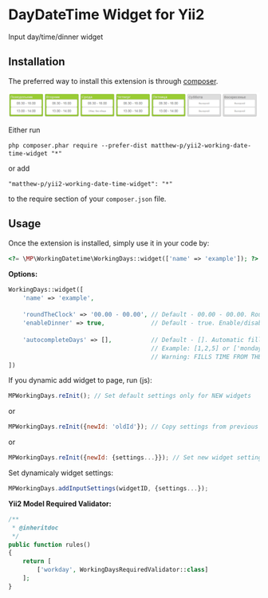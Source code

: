 DayDateTime Widget for Yii2
===========================
Input day/time/dinner widget

Installation
------------

The preferred way to install this extension is through [composer](http://getcomposer.org/download/).

![Sample](https://github.com/MatthewPattell/yii2-working-date-time-widget/blob/master/sample.png?raw=true "Example screenshot")

Either run

```
php composer.phar require --prefer-dist matthew-p/yii2-working-date-time-widget "*"
```

or add

```
"matthew-p/yii2-working-date-time-widget": "*"
```

to the require section of your `composer.json` file.


Usage
-----

Once the extension is installed, simply use it in your code by:

```php
<?= \MP\WorkingDatetime\WorkingDays::widget(['name' => 'example']); ?>
```

**Options:**
```php
WorkingDays::widget([
    'name' => 'example',
    
    'roundTheClock' => '00.00 - 00.00', // Default - 00.00 - 00.00. Round-The-Clock value
    'enableDinner' => true,             // Default - true. Enable/disable dinner input
    
    'autocompleteDays' => [],           // Default - []. Automatic filling of time for the specified days
                                        // Example: [1,2,5] or ['monday', 'friday']
                                        // Warning: FILLS TIME FROM THE FILLED DAY
])
```

If you dynamic add widget to page, run (js):
```js
MPWorkingDays.reInit(); // Set default settings only for NEW widgets
```
or
```js
MPWorkingDays.reInit({newId: 'oldId'}); // Copy settings from previous widget
```
or
```js
MPWorkingDays.reInit({newId: {settings...}}); // Set new widget settings
```

Set dynamicaly widget settings:
```js
MPWorkingDays.addInputSettings(widgetID, {settings...});
```

**Yii2 Model Required Validator:**
```php
/**
 * @inheritdoc
 */
public function rules()
{
    return [
        ['workday', WorkingDaysRequiredValidator::class]
    ];
}
```